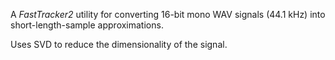 A _FastTracker2_ utility for converting 16-bit mono WAV signals (44.1 kHz) into short-length-sample approximations. 

Uses SVD to reduce the dimensionality of the signal.
